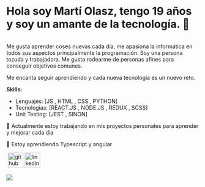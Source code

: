# Hola soy Martí Olasz, tengo 19 años y soy un amante de la tecnología. 🤟

![]()

Me gusta aprender coses nuevas cada día, me apasiona la informática en todos sus aspectos principalmente la programación.
Soy una persona tozuda y trabajadora.
Me gusta rodearme de personas afines para conseguir objetivos comunes.

Me encanta seguir aprendiendo y cada nueva tecnología es un nuevo reto.

**Skills:**

- Lenguajes: [JS , HTML , CSS , PYTHON]
- Tecnologias: [REACT.JS , NODE.JS , REDUX , SCSS]
- Unit Testing: [JEST , SINON]

🔭 Actualmente estoy trabajando en mis proyectos personales para aprender y mejorar cada dia

🌱 Estoy aprendiendo Typescript y angular


![]() [<img src='https://cdn.jsdelivr.net/npm/simple-icons@3.0.1/icons/github.svg' alt='github' height='40'>](https://github.com/Molasz) [<img src='https://cdn.jsdelivr.net/npm/simple-icons@3.0.1/icons/linkedin.svg' alt='linkedin' height='40'>](https://www.linkedin.com/in/martiolasz/)

<img src='https://www.codewars.com/users/Molasz/badges/micro'>


<!-- ![GitHub stats](https://github-readme-stats.vercel.app/api?username=Molasz&show_icons=true)  
